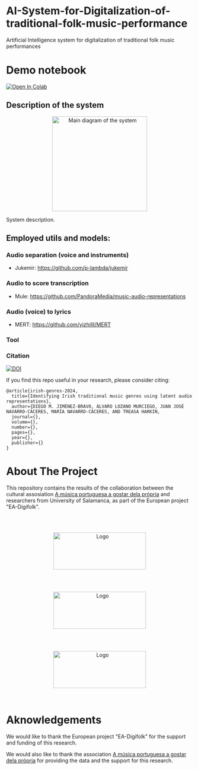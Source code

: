 # AI-System-for-Digitalization-of-traditional-folk-music-performance
Artificial Intelligence system for digitalization of traditional folk music performances

# Demo notebook

[![Open In Colab](https://colab.research.google.com/assets/colab-badge.svg)](https://colab.research.google.com/github/elloza/ITMA-classifier-paper/blob/main/demo/DemoTool.ipynb)

## Description of the system

<div align="center">
  <a href="https://github.com/othneildrew/Best-README-Template">
    <img src="images/logo.png" alt="Main diagram of the system" width="256" height="256">
  </a>
</div>

System description.


## Employed utils and models:

### Audio separation (voice and instruments)

* Jukemir: https://github.com/p-lambda/jukemir
  
### Audio to score transcription

* Mule: https://github.com/PandoraMedia/music-audio-representations
  
### Audio (voice) to lyrics

* MERT: https://github.com/yizhilll/MERT

### Tool


  
<!-- CITATION -->
### Citation

[![DOI](https://zenodo.org/badge/700259318.svg)](https://zenodo.org/doi/10.5281/zenodo.10659379)

If you find this repo useful in your research, please consider citing:

```
@article{irish-genres-2024,
  title={Identifying Irish traditional music genres using latent audio representations},
  author={DIEGO M. JIMÉNEZ-BRAVO, ÁLVARO LOZANO MURCIEGO, JUAN JOSÉ
NAVARRO-CÁCERES, MARÍA NAVARRO-CÁCERES, AND TREASA HARKIN,
  journal={},
  volume={},
  number={},
  pages={},
  year={},
  publisher={}
}
```

# About The Project

This repository contains the results of the collaboration between the cultural assosiation [A música portuguesa a gostar dela própria](https://amusicaportuguesaagostardelapropria.org/) and researchers from University of Salamanca, as part of the European project "EA-Digifolk".

<br />
<div align="center">
  <a href="https://github.com/elloza/DIGIFOLK-USAL-ITMA">
    <img src="https://usal.es/files/logo_usal.png" alt="Logo" width="250" height="100" style="margin:10px;padding:20px;">
  </a>
  <a href="https://amusicaportuguesaagostardelapropria.org">
    <img src="https://amusicaportuguesaagostardelapropria.org/wp-content/themes/mpagdp-3/assets/images/header/logo-large.svg" alt="Logo" width="250" height="100" style="margin:10px;padding:20px;">
  </a>
  <a href="https://github.com/elloza/DIGIFOLK-USAL-ITMA">
    <img src="https://cordis.europa.eu/images/logo/logo-ec-es.svg" alt="Logo" width="250" height="100" style="margin:10px;padding:20px;">
  </a>
</div>

# Aknowledgements

We would like to thank the European project "EA-Digifolk" for the support and funding of this research.

We would also like to thank the association [A música portuguesa a gostar dela própria](https://amusicaportuguesaagostardelapropria.org/) for providing the data and the support for this research.
